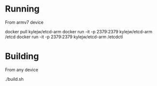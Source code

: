# Running

From armv7 device

docker pull kylejw/etcd-arm
docker run -it -p 2379:2379 kylejw/etcd-arm /etcd
docker run -it -p 2379:2379 kylejw/etcd-arm /etcdctl

# Building

From any device

./build.sh 


